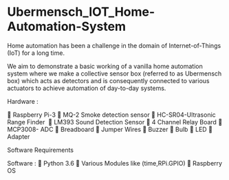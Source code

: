 # Ubermensch_IOT_Home-Automation-System
Home automation has been a challenge in the domain of Internet-of-Things (IoT) for a long time. 

We aim to demonstrate a basic working of a vanilla home automation system
where we make a collective sensor box (referred to as Ubermensch box) which acts
as detectors and is consequently connected to various actuators to achieve
automation of day-to-day systems.

Hardware :

 Raspberry Pi-3
 MQ-2 Smoke detection sensor
 HC-SR04-Ultrasonic Range Finder 
 LM393 Sound Detection Sensor
 4 Channel Relay Board
 MCP3008- ADC
 Breadboard
 Jumper Wires
 Buzzer
 Bulb
 LED
 Adapter


Software Requirements

Software :
 Python 3.6
 Various Modules like (time,RPi.GPIO)
 Raspberry OS

